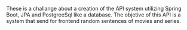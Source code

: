 These is a challange about a creation of the API system utilizing Spring Boot, JPA and PostgreeSql like a database. The objetive of this API is a system that send for frontend
random sentences of movies and series.
